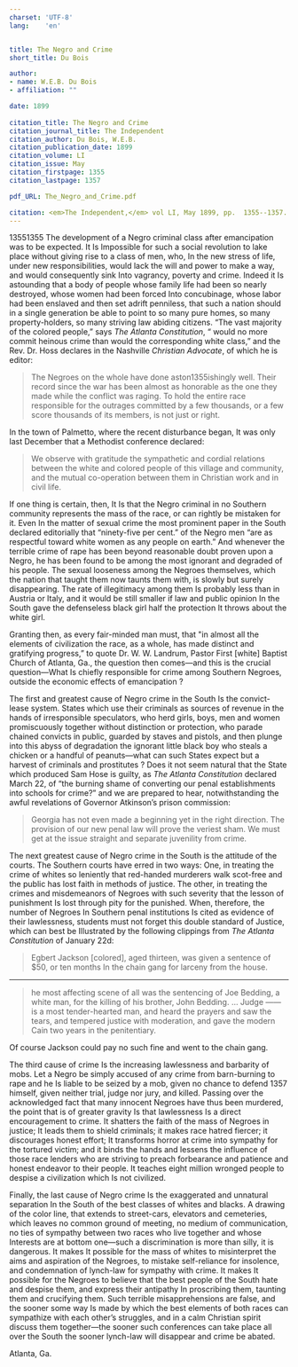 ```yaml
---
charset: 'UTF-8'
lang:    'en'


title: The Negro and Crime
short_title: Du Bois

author:
- name: W.E.B. Du Bois
- affiliation: ""

date: 1899
 
citation_title: The Negro and Crime
citation_journal_title: The Independent
citation_author: Du Bois, W.E.B.
citation_publication_date: 1899
citation_volume: LI
citation_issue: May
citation_firstpage: 1355
citation_lastpage: 1357

pdf_URL: The_Negro_and_Crime.pdf

citation: <em>The Independent,</em> vol LI, May 1899, pp.  1355--1357.
---
```


<span class="pagenum">1355</span><span class="pagenum">1355</span>
The development of a Negro criminal class after emancipation was to be expected. It Is Impossible for such a social revolution to lake place without giving rise to a class of men, who, In the new stress of life, under new responsibilities, would lack the will and power to make a way, and would consequently sink Into vagrancy, poverty and crime. Indeed it Is astounding that a body of people whose family life had been so nearly destroyed, whose women had been forced Into concubinage, whose labor had been enslaved and then set adrift penniless, that such a nation should in a single generation be able to point to so many pure homes, so many property-holders, so many striving law abiding citizens. “The vast majority of the colored people,” says *The Atlanta Constitution*, “ would no more commit heinous crime than would the corresponding white class,” and the Rev. Dr. Hoss declares in the Nashville *Christian Advocate*, of which he is editor:

> The Negroes on the whole have done aston<span class="pagenum">1355</span>ishingly well. Their record since the war has been almost as honorable as the one they made while the conflict was raging. To hold the entire race responsible for the outrages committed by a few thousands, or a few score thousands of its members, is not just or right.

In the town of Palmetto, where the recent disturbance began, It was only last December that a Methodist conference declared:

> We observe with gratitude the sympathetic and cordial relations between the white and colored people of this village and community, and the mutual co-operation between them in Christian work and in civil life.

If one thing is certain, then, It Is that the Negro criminal in no Southern community represents the mass of the race, or can rightly be mistaken for it. Even In the matter of sexual crime the most prominent paper in the South declared editorially that “ninety-five per cent.” of the Negro men “are as respectful toward white women as any people on earth.” And whenever the terrible crime of rape has been beyond reasonable doubt proven upon a Negro, he has been found to be among the most ignorant and degraded of his people. The sexual looseness among the Negroes themselves, which the nation that taught them now taunts them with, is slowly but surely disappearing. The rate of illegitimacy among them Is probably less than in Austria or Italy, and it would be still smaller if law and public opinion In the South gave the defenseless black girl half the protection It throws about the white girl.

Granting then, as every fair-minded man must, that "in almost all the elements of civilization the race, as a whole, has made distinct and gratifying progress,” to quote Dr. W. W. Landrum, Pastor First [white] Baptist Church of Atlanta, Ga., the question then comes—and this is the crucial question—What Is chiefly responsible for crime among Southern Negroes, outside the economic effects of emancipation ?

The first and greatest cause of Negro crime in the South Is the convict-lease system. States which use their criminals as sources of revenue in the hands of irresponsible speculators, who herd girls, boys, men and women promiscuously together without distinction or protection, who parade chained convicts in public, guarded by staves and pistols, and then plunge into this abyss of degradation the ignorant little black boy who steals a chicken or a handful of peanuts—what can such States expect but a harvest of criminals and prostitutes ? Does it not seem natural that the State which produced Sam Hose is guilty, as *The Atlanta Constitution* declared March 22, of “the burning shame of converting our penal establishments into schools for crime?” and we are prepared to hear, notwithstanding the awful revelations of Governor Atkinson’s prison commission:

> Georgia has not even made a beginning yet in the right direction. The provision of our new penal law will prove the veriest sham. We must get at the issue straight and separate juvenility from crime.

The next greatest cause of Negro crime in the South is the attitude of the courts. The Southern courts have erred in two ways: One, in treating the crime of whites so leniently that red-handed murderers walk scot-free and the public has lost faith in methods of justice. The other, in treating the crimes and misdemeanors of Negroes with such severity that the lesson of punishment Is lost through pity for the punished. When, therefore, the number of Negroes In Southern penal institutions Is cited as evidence of their lawlessness, students must not forget this double standard of Justice, which can best be Illustrated by the following clippings from *The Atlanta Constitution* of January 22d:

> Egbert Jackson [colored], aged thirteen, was given a sentence of $50, or ten months In the chain gang for larceny from the house.
***
> he most affecting scene of all was the sentencing of Joe Bedding, a white man, for the killing of his brother, John Bedding. … Judge —— is a most tender-hearted man, and heard the prayers and saw the tears, and tempered justice with moderation, and gave the modern Cain two years in the penitentiary.

Of course Jackson could pay no such fine and went to the chain gang.

The third cause of crime Is the increasing lawlessness and barbarity of mobs. Let a Negro be simply accused of any crime from barn-burning to rape and he Is liable to be seized by a mob, given no chance to defend
<span class="pagenum">1357</span>
himself, given neither trial, judge nor jury, and killed. Passing over the acknowledged fact that many innocent Negroes have thus been murdered, the point that is of greater gravity Is that lawlessness Is a direct encouragement to crime. It shatters the faith of the mass of Negroes in justice; It leads them to shield criminals; it makes race hatred fiercer; it discourages honest effort; It transforms horror at crime into sympathy for the tortured victim; and it binds the hands and lessens the influence of those race lenders who are striving to preach forbearance and patience and honest endeavor to their people. It teaches eight million wronged people to despise a civilization which Is not civilized.

Finally, the last cause of Negro crime Is the exaggerated and unnatural separation In the South of the best classes of whites and blacks. A drawing of the color line, that extends to street-cars, elevators and cemeteries, which leaves no common ground of meeting, no medium of communication, no ties of sympathy between two races who live together and whose Interests are at bottom one—such a discrimination is more than silly, it is dangerous. It makes It possible for the mass of whites to misinterpret the aims and aspiration of the Negroes, to mistake self-reliance for insolence, and condemnation of lynch-law for sympathy with crime. It makes It possible for the Negroes to believe that the best people of the South hate and despise them, and express their antipathy In proscribing them, taunting them and crucifying them. Such terrible misapprehensions are false, and the sooner some way Is made by which the best elements of both races can sympathize with each other’s struggles, and in a calm Christian spirit discuss them together—the sooner such conferences can take place all over the South the sooner lynch-law will disappear and crime be abated.

Atlanta, Ga.
